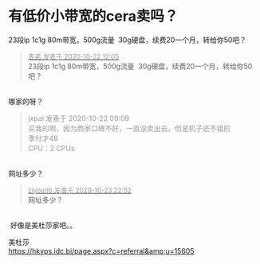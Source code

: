 # 有低价小带宽的cera卖吗？


23段ip 1c1g 80m带宽，500g流量&nbsp;&nbsp;30g硬盘，续费20一个月，转给你50吧？

<div class="quote"><blockquote><font size="2"><a href="https://www.hostloc.com/forum.php?mod=redirect&amp;goto=findpost&amp;pid=9335338&amp;ptid=756270" target="_blank"><font color="#999999">表弟 发表于 2020-10-22 12:05</font></a></font><br />
23段ip 1c1g 80m带宽，500g流量&nbsp;&nbsp;30g硬盘，续费20一个月，转给你50吧？</blockquote></div><br />
哪家的呀？<img src="static/image/smiley/yct/019.gif" smilieid="49" border="0" alt="" />

<div class="quote"><blockquote><font color="#999999">jxpal 发表于 2020-10-22 09:09</font><br />
<font color="#999999">买我的啊，因为商家口碑不好，一直没卖出去。但是机子还不错的<br />
季付才48<br />
CPU：2 CPUs<br />
</font></blockquote></div><br />
网址多少？

<div class="quote"><blockquote><font size="2"><a href="https://www.hostloc.com/forum.php?mod=redirect&amp;goto=findpost&amp;pid=9343731&amp;ptid=756270" target="_blank"><font color="#999999">ziyounb 发表于 2020-10-23 22:52</font></a></font><br />
网址多少？</blockquote></div><br />
<img src="static/image/smiley/yct/011.gif" smilieid="33" border="0" alt="" /> 好像是美杜莎家吧。。

美杜莎<img src="static/image/smiley/default/lol.gif" smilieid="12" border="0" alt="" /><br />
https://hkvps.idc.bi/page.aspx?c=referral&amp;u=15605
